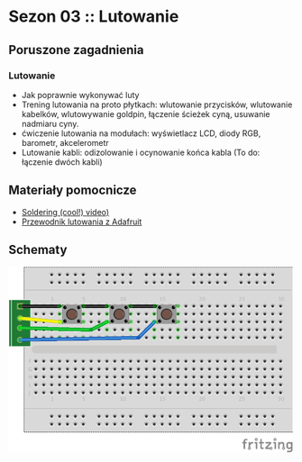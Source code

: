 # Sezon 03 :: Lutowanie 

## Poruszone zagadnienia

### Lutowanie
- Jak poprawnie wykonywać luty
- Trening lutowania na proto płytkach: wlutowanie przycisków, wlutowanie kabelków, wlutowywanie goldpin, łączenie ścieżek cyną, usuwanie nadmiaru cyny.
- ćwiczenie lutowania na modułach: wyświetlacz LCD, diody RGB, barometr, akcelerometr 
- Lutowanie kabli: odizolowanie i ocynowanie końca kabla
(To do: łączenie dwóch kabli)

## Materiały pomocnicze 
- [Soldering (cool!) video)](https://youtu.be/QKbJxytERvg)
- [Przewodnik lutowania z Adafruit](https://learn.adafruit.com/adafruit-guide-excellent-soldering)

## Schematy

![przyciski](przyciski.png)